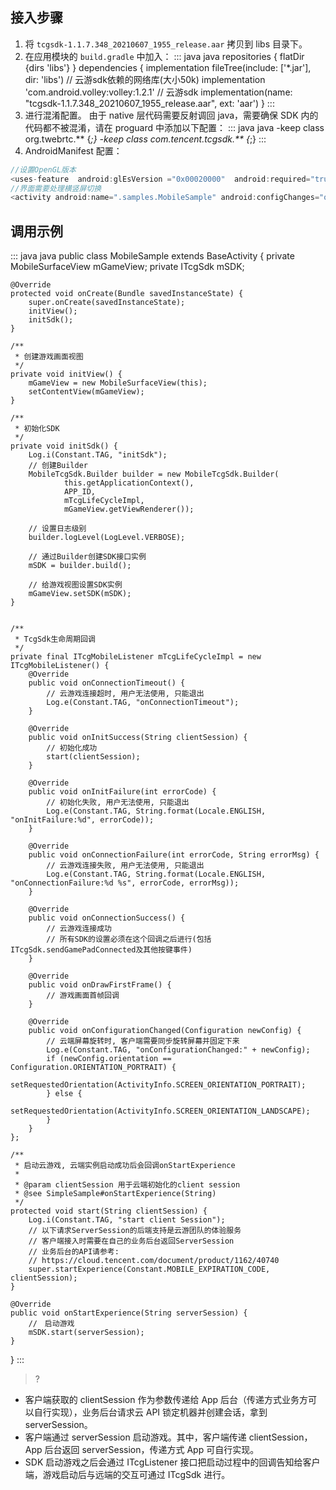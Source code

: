 ## 接入步骤
1. 将 `tcgsdk-1.1.7.348_20210607_1955_release.aar` 拷贝到 libs 目录下。
2. 在应用模块的 `build.gradle` 中加入：
   <dx-codeblock>
   ::: java java
   repositories {
     flatDir {dirs 'libs'}
   }
   dependencies {
     implementation fileTree(include: ['*.jar'], dir: 'libs')
     // 云游sdk依赖的网络库(大小50k)
     implementation 'com.android.volley:volley:1.2.1'
     // 云游sdk
     implementation(name: "tcgsdk-1.1.7.348_20210607_1955_release.aar", ext: 'aar')
   }
   :::
   </dx-codeblock>
3. 进行混淆配置。
   由于 native 层代码需要反射调回 java，需要确保 SDK 内的代码都不被混淆，请在 proguard 中添加以下配置：
   <dx-codeblock>
   ::: java java
   -keep class org.twebrtc.** {*;}
   -keep class com.tencent.tcgsdk.** {*;}
   :::
   </dx-codeblock>
4. AndroidManifest 配置：
``` java
//设置OpenGL版本
<uses-feature  android:glEsVersion ="0x00020000"  android:required="true" />
//界面需要处理横竖屏切换
<activity android:name=".samples.MobileSample" android:configChanges="orientation|screenSize">

```

[](id:demo)
## 调用示例
<dx-codeblock>
::: java java
public class MobileSample extends BaseActivity {
    private MobileSurfaceView mGameView;
    private ITcgSdk mSDK;

    @Override
    protected void onCreate(Bundle savedInstanceState) {
        super.onCreate(savedInstanceState);
        initView();
        initSdk();
    }

    /**
     * 创建游戏画面视图
     */
    private void initView() {
        mGameView = new MobileSurfaceView(this);
        setContentView(mGameView);
    }

    /**
     * 初始化SDK
     */
    private void initSdk() {
        Log.i(Constant.TAG, "initSdk");
        // 创建Builder
        MobileTcgSdk.Builder builder = new MobileTcgSdk.Builder(
                this.getApplicationContext(),
                APP_ID,
                mTcgLifeCycleImpl,
                mGameView.getViewRenderer());

        // 设置日志级别
        builder.logLevel(LogLevel.VERBOSE);

        // 通过Builder创建SDK接口实例
        mSDK = builder.build();

        // 给游戏视图设置SDK实例
        mGameView.setSDK(mSDK);
    }


    /**
     * TcgSdk生命周期回调
     */
    private final ITcgMobileListener mTcgLifeCycleImpl = new ITcgMobileListener() {
        @Override
        public void onConnectionTimeout() {
            // 云游戏连接超时, 用户无法使用, 只能退出
            Log.e(Constant.TAG, "onConnectionTimeout");
        }

        @Override
        public void onInitSuccess(String clientSession) {
            // 初始化成功
            start(clientSession);
        }

        @Override
        public void onInitFailure(int errorCode) {
            // 初始化失败, 用户无法使用, 只能退出
            Log.e(Constant.TAG, String.format(Locale.ENGLISH, "onInitFailure:%d", errorCode));
        }

        @Override
        public void onConnectionFailure(int errorCode, String errorMsg) {
            // 云游戏连接失败, 用户无法使用, 只能退出
            Log.e(Constant.TAG, String.format(Locale.ENGLISH, "onConnectionFailure:%d %s", errorCode, errorMsg));
        }

        @Override
        public void onConnectionSuccess() {
            // 云游戏连接成功
            // 所有SDK的设置必须在这个回调之后进行(包括ITcgSdk.sendGamePadConnected及其他按键事件)
        }

        @Override
        public void onDrawFirstFrame() {
            // 游戏画面首帧回调
        }

        @Override
        public void onConfigurationChanged(Configuration newConfig) {
            // 云端屏幕旋转时, 客户端需要同步旋转屏幕并固定下来
            Log.e(Constant.TAG, "onConfigurationChanged:" + newConfig);
            if (newConfig.orientation == Configuration.ORIENTATION_PORTRAIT) {
                setRequestedOrientation(ActivityInfo.SCREEN_ORIENTATION_PORTRAIT);
            } else {
                setRequestedOrientation(ActivityInfo.SCREEN_ORIENTATION_LANDSCAPE);
            }
        }
    };

    /**
     * 启动云游戏, 云端实例启动成功后会回调onStartExperience
     *
     * @param clientSession 用于云端初始化的client session
     * @see SimpleSample#onStartExperience(String)
     */
    protected void start(String clientSession) {
        Log.i(Constant.TAG, "start client Session");
        // 以下请求ServerSession的后端支持是云游团队的体验服务
        // 客户端接入时需要在自己的业务后台返回ServerSession
        // 业务后台的API请参考:
        // https://cloud.tencent.com/document/product/1162/40740
        super.startExperience(Constant.MOBILE_EXPIRATION_CODE, clientSession);
    }

    @Override
    public void onStartExperience(String serverSession) {
        //　启动游戏
        mSDK.start(serverSession);
    }
}
:::
</dx-codeblock>

>? 
- 客户端获取的 clientSession 作为参数传递给 App 后台（传递方式业务方可以自行实现），业务后台请求云 API 锁定机器并创建会话，拿到 serverSession。
- 客户端通过 serverSession 启动游戏。其中，客户端传递 clientSession，App 后台返回 serverSession，传递方式 App 可自行实现。
- SDK 启动游戏之后会通过 ITcgListener 接口把启动过程中的回调告知给客户端，游戏启动后与远端的交互可通过 ITcgSdk 进行。
